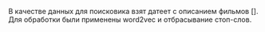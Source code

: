 В качестве данных для поисковика взят датеет с описанием фильмов []. Для обработки были применены word2vec и отбрасывание стоп-слов.